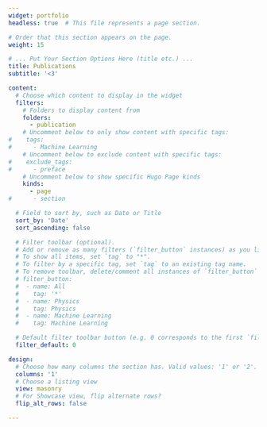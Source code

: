 ```yaml
---
widget: portfolio
headless: true  # This file represents a page section.

# Order that this section appears on the page.
weight: 15

# ... Put Your Section Options Here (title etc.) ...
title: Publications
subtitle: '<3'

content:
  # Choose which content to display in the widget
  filters:
    # Folders to display content from
    folders:
      - publication
    # Uncomment below to only show content with specific tags:
#    tags:
#      - Machine Learning
    # Uncomment below to exclude content with specific tags:
#    exclude_tags:
#      - preface    
    # Uncomment below to show specific Hugo Page kinds
    kinds:
      - page
#      - section

  # Field to sort by, such as Date or Title
  sort_by: 'Date'
  sort_ascending: false

  # Filter toolbar (optional).
  # Add or remove as many filters (`filter_button` instances) as you like.
  # To show all items, set `tag` to "*".
  # To filter by a specific tag, set `tag` to an existing tag name.
  # To remove toolbar, delete/comment all instances of `filter_button` below.
  # filter_button:
  #  - name: All
  #    tag: '*'
  #  - name: Physics
  #    tag: Physics
  #  - name: Machine Learning
  #    tag: Machine Learning

  # Default filter toolbar button (e.g. 0 corresponds to the first `filter_button` instance above)
  filter_default: 0

design:
  # Choose how many columns the section has. Valid values: '1' or '2'.
  columns: '1'
  # Choose a listing view
  view: masonry
  # For Showcase view, flip alternate rows?
  flip_alt_rows: false

---
```


